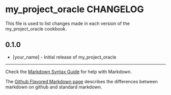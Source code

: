 # my_project_oracle CHANGELOG

This file is used to list changes made in each version of the my_project_oracle cookbook.

## 0.1.0
- [your_name] - Initial release of my_project_oracle

- - -
Check the [Markdown Syntax Guide](http://daringfireball.net/projects/markdown/syntax) for help with Markdown.

The [Github Flavored Markdown page](http://github.github.com/github-flavored-markdown/) describes the differences between markdown on github and standard markdown.
